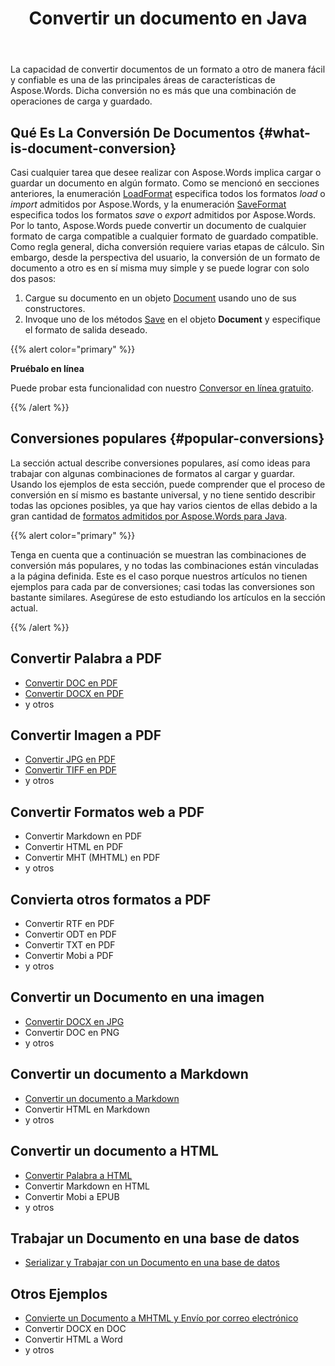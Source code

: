 ﻿---
title: Convertir un documento en Java
second_title: Aspose.Words por Java
articleTitle: Convertir un Documento
linktitle: Convertir un Documento
type: docs
weight: 30
url: /es/java/convert-a-document/
description: "Convierta documentos fácilmente de un formato a otro. Puede trabajar con todos los formatos más populares, como Microsoft Word formatos como DOCX o DOC, OpenDocument formatos como ODT o OTT, formatos web como HTML o XHTML, formatos de texto como MarkDown o TXT y otros usando Java."
timestamp: 2024-09-25-11-08-55
---

La capacidad de convertir documentos de un formato a otro de manera fácil y confiable es una de las principales áreas de características de Aspose.Words. Dicha conversión no es más que una combinación de operaciones de carga y guardado.

## Qué Es La Conversión De Documentos {#what-is-document-conversion}

Casi cualquier tarea que desee realizar con Aspose.Words implica cargar o guardar un documento en algún formato. Como se mencionó en secciones anteriores, la enumeración [LoadFormat](https://reference.aspose.com/words/java/com.aspose.words/loadformat/) especifica todos los formatos *load* o *import* admitidos por Aspose.Words, y la enumeración [SaveFormat](https://reference.aspose.com/words/java/com.aspose.words/saveformat/) especifica todos los formatos *save* o *export* admitidos por Aspose.Words. Por lo tanto, Aspose.Words puede convertir un documento de cualquier formato de carga compatible a cualquier formato de guardado compatible. Como regla general, dicha conversión requiere varias etapas de cálculo. Sin embargo, desde la perspectiva del usuario, la conversión de un formato de documento a otro es en sí misma muy simple y se puede lograr con solo dos pasos:

1. Cargue su documento en un objeto [Document](https://reference.aspose.com/words/java/com.aspose.words/document/) usando uno de sus constructores.
1. Invoque uno de los métodos [Save](https://reference.aspose.com/words/java/com.aspose.words/document/#save-java.lang.String-int) en el objeto **Document** y especifique el formato de salida deseado.

{{% alert color="primary" %}}

**Pruébalo en línea**

Puede probar esta funcionalidad con nuestro [Conversor en línea gratuito](https://products.aspose.app/words/conversion).

{{% /alert %}}

## Conversiones populares {#popular-conversions}

La sección actual describe conversiones populares, así como ideas para trabajar con algunas combinaciones de formatos al cargar y guardar. Usando los ejemplos de esta sección, puede comprender que el proceso de conversión en sí mismo es bastante universal, y no tiene sentido describir todas las opciones posibles, ya que hay varios cientos de ellas debido a la gran cantidad de [formatos admitidos por Aspose.Words para Java](/words/java/supported-document-formats/).

{{% alert color="primary" %}}

Tenga en cuenta que a continuación se muestran las combinaciones de conversión más populares, y no todas las combinaciones están vinculadas a la página definida. Este es el caso porque nuestros artículos no tienen ejemplos para cada par de conversiones; casi todas las conversiones son bastante similares. Asegúrese de esto estudiando los artículos en la sección actual.

{{% /alert %}}

<div class="row">
	<div class="col-md-6">
		<h2>Convertir Palabra a PDF</h2>
			<ul>
				<li><a href="/words/java/convert-a-document-to-pdf/#converting-doc-or-docx-to-pdf">Convertir DOC en PDF</a></li>
				<li><a href="/words/java/convert-a-document-to-pdf/#converting-doc-or-docx-to-pdf">Convertir DOCX en PDF</a></li>
				<li>y otros</li>
			</ul>
		<h2>Convertir Imagen a PDF</h2>
			<ul>
				<li><a href="/words/java/convert-a-document-to-pdf/#convert-an-image-to-pdf">Convertir JPG en PDF</a></li>
				<li><a href="/words/java/convert-a-document-to-pdf/#convert-an-image-to-pdf">Convertir TIFF en PDF</a></li>
				<li>y otros</li>
			</ul>
		<h2>Convertir Formatos web a PDF</h2>
			<ul>
				<li>Convertir Markdown en PDF</li>
				<li>Convertir HTML en PDF</li>
				<li>Convertir MHT (MHTML) en PDF</li>
				<li>y otros</li>
			</ul>
		<h2>Convierta otros formatos a PDF</h2>
			<ul>
				<li>Convertir RTF en PDF</li>
				<li>Convertir ODT en PDF</li>
				<li>Convertir TXT en PDF</li>
				<li>Convertir Mobi a PDF</li>
				<li>y otros</li>
			</ul>
	</div>
	<div class="col-md-6">
		<h2>Convertir un Documento en una imagen</h2>
			<ul>
				<li><a href="/words/java/convert-a-document-to-an-image/">Convertir DOCX en JPG</a></li>
				<li>Convertir DOC en PNG</li>
				<li>y otros</li>
			</ul>
		<h2>Convertir un documento a Markdown</h2>
			<ul>
				<li><a href="/words/java/convert-a-document-to-markdown/">Convertir un documento a Markdown</a></li>
				<li>Convertir HTML en Markdown</li>
				<li>y otros</li>
			</ul>
		<h2>Convertir un documento a HTML</h2>
			<ul>
				<li><a href="/words/java/convert-a-document-to-html-mhtml-or-epub/#convert-a-document">Convertir Palabra a HTML</a></li>
				<li>Convertir Markdown en HTML</li>
				<li>Convertir Mobi a EPUB</li>
				<li>y otros</li>
			</ul>
		<h2>Trabajar un Documento en una base de datos</h2>
			<ul>
				<li><a href="/words/java/serialize-and-work-with-a-document-in-a-database/">Serializar y Trabajar con un Documento en una base de datos</a></li>
			</ul>
		<h2>Otros Ejemplos</h2>
			<ul>
				<li><a href="/words/java/convert-a-document-to-mhtml-and-send-it-by-email/">Convierte un Documento a MHTML y Envío por correo electrónico</a></li>
				<li>Convertir DOCX en DOC</li>
				<li>Convertir HTML a Word</li>
				<li>y otros</li>
			</ul>
	</div>
</div>
